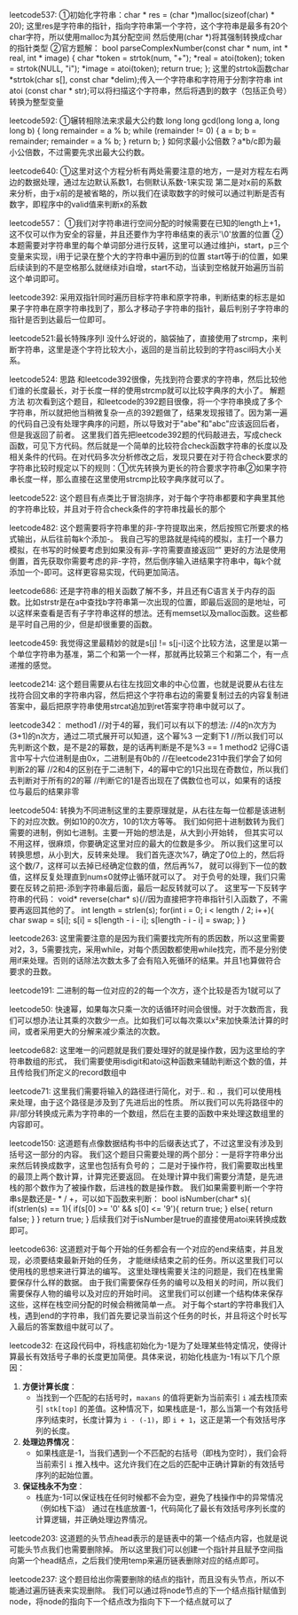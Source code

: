 leetcode537:
①初始化字符串：char * res = (char *)malloc(sizeof(char) * 20);
这里res是字符串的指针，指向字符串第一个字符，这个字符串是最多有20个char字符，所以使用malloc为其分配空间
然后使用(char *)将其强制转换成char的指针类型
②官方题解：
bool parseComplexNumber(const char * num, int * real, int * image) {
    char *token = strtok(num, "+");
    *real = atoi(token);
    token = strtok(NULL, "i");
    *image = atoi(token);
    return true;
};
这里的strtok函数char *strtok(char s[], const char *delim);传入一个字符串和字符用于分割字符串
int atoi (const char * str);可以将扫描这个字符串，然后将遇到的数字（包括正负号）转换为整型变量

leetcode592:
①辗转相除法来求最大公约数
long long gcd(long long a, long long b) {
    long remainder = a % b;
    while (remainder != 0) {
        a = b;
        b = remainder;
        remainder = a % b;
    }
    return b;
}
如何求最小公倍数？a*b/c即为最小公倍数，不过需要先求出最大公约数。

leetcode640:
①这里对这个方程分析有两处需要注意的地方，一是对方程左右两边的数据处理，通过左边默认系数1，右侧默认系数-1来实现
第二是对x前的系数来分析，由于x前的是被省略的，所以我们在读取数字的时候可以通过判断是否有数字，即程序中的valid值来判断x的系数

leetcode557：
①我们对字符串进行空间分配的时候需要在已知的length上+1，这不仅可以作为安全的容量，并且还要作为字符串结束的表示'\0'放置的位置
②本题需要对字符串里的每个单词部分进行反转，这里可以通过维护i，start，p三个变量来实现，i用于记录在整个大的字符串中遍历到的位置
start等于i的位置，如果后续读到的不是空格那么就继续对i自增，start不动，当读到空格就开始遍历当前这个单词即可。

leetcode392:
采用双指针同时遍历目标字符串和原字符串，判断结束的标志是如果子字符串在原字符串找到了，那么才移动子字符串的指针，最后判别子字符串的指针是否到达最后一位即可。

leetcode521:最长特殊序列Ⅰ
没什么好说的，脑袋抽了，直接使用了strcmp，来判断字符串，这里是逐个字符比较大小，返回的是当前比较到的字符ascil码大小关系。

leetcode524:
思路
和leetcode392很像，先找到符合要求的字符串，然后比较他们谁的长度最长，对于长度一样的使用strcmp就可以比较字典序的大小了。
解题方法
初次看到这个题目，和leetcode的392题目很像，将一个字符串换成了多个字符串，所以就把他当稍微复杂一点的392题做了，结果发现报错了。因为第一遍的代码自己没有处理字典序的问题，所以导致对于"abe"和"abc"应该返回后者，但是我返回了前者。
这里我们首先把leetcode392题的代码敲进去，写成check函数，可见下方代码。然后就是一个简单的比较符合check函数字符串的长度以及相关条件的代码。在对代码多次分析修改之后，发现只要在对于符合check要求的字符串比较时规定以下的规则：①优先转换为更长的符合要求字符串②如果字符串长度一样，那么直接在这里使用strcmp比较字典序就可以了。


leetcode522:
这个题目有点类比于冒泡排序，对于每个字符串都要和字典里其他的字符串比较，并且对于符合check条件的字符串找最长的那个


leetcode482:
这个题需要将字符串里的非-字符提取出来，然后按照它所要求的格式输出，从后往前每k个添加-。
我自己写的思路就是纯纯的模拟，主打一个暴力模拟，在书写的时候要考虑到如果没有非-字符需要直接返回“”
更好的方法是使用倒置，首先获取你需要考虑的非-字符，然后倒序输入进结果字符串中，每k个就添加一个-即可。这样更容易实现，代码更加简洁。


leetcode686:
还是字符串的相关函数了解不多，并且还有C语言关于内存的函数。比如strstr是在a中查找b字符串第一次出现的位置，即最后返回的是地址，可以这样来查看是否有子字符串这样的想法。还有memset以及malloc函数。这些都是平时自己用的少，但是却很重要的函数。

leetcode459:
我觉得这里最精妙的就是s[j] != s[j-i]这个比较方法，这里是以第一个单位字符串为基准，第二个和第一个一样，那就再比较第三个和第二个，有一点递推的感觉。


leetcode214:
这个题目需要从右往左找回文串的中心位置，也就是说要从右往左找符合回文串的字符串内容，然后把这个字符串右边的需要复制过去的内容复制进答案中，最后把原字符串使用strcat追加到ret答案字符串中就可以了。


leetcode342：
method1
//对于4的幂，我们可以有以下的想法:
//4的n次方为(3+1)的n次方，通过二项式展开可以知道，这个幂%3 一定剩下1
//所以我们可以先判断这个数，是不是2的幂数，是的话再判断是不是%3 == 1
method2  记得C语言中写十六位进制是由0x，二进制是有0b的
//在leetcode231中我们学会了如何判断2的幂
//2和4的区别在于二进制下，4的幂中它的1只出现在奇数位，所以我们去判断对于所有的2的幂
//判断它的1是否出现在了偶数位也可以，如果有的话按位与最后的结果非零

leetcode504:
转换为不同进制这里的主要原理就是，从右往左每一位都是该进制下的对应次数。例如10的0次方，10的1次方等等。
我们如何把十进制数转为我们需要的进制，例如七进制。主要一开始的想法是，从大到小开始转，
但其实可以不用这样，很麻烦，你要确定这里对应的最大的位数是多少。
所以我们这里可以转换思想，从小到大，反转来处理。
我们首先逐次%7，确定了0位上的，然后将这个数/7，这样可以去掉已经确定位数的值，然后再%7，
就可以得到下一位的数值，这样反复处理直到num≤0就停止循环就可以了。
对于负号的处理，我们只需要在反转之前把-添到字符串最后面，最后一起反转就可以了。
这里写一下反转字符串的代码：
void* reverse(char* s){//因为直接把字符串指针引入函数了，不需要再返回其他的了。
    int length = strlen(s);
    for(int i = 0; i < length / 2; i++){
        char swap = s[i];
        s[i] = s[length - i - i];
        s[length - i - i] = swap;
    }
}

leetcode263:
这里需要注意的是因为我们需要找完所有的质因数，所以这里需要对2，3，5需要找完，采用while，对每个质因数都使用while找完，而不是分别使用if来处理。否则的话除法次数太多了会有陷入死循环的结果。并且1也算做符合要求的丑数。

leetcode191:
二进制的每一位对应的2的每一个次方，逐个比较是否为1就可以了

leetcode50:
快速幂，如果每次只乘一次的话循环时间会很慢。对于次数而言，我们可以想办法让其乘的次数少一点。比如我们可以每次乘以x²来加快乘法计算的时间，或者采用更大的分解来减少乘法的次数。


leetcode682:
这里唯一的问题就是我们要处理好的就是操作数，因为这里给的字符串数组的形式，
我们需要使用isdigit和atoi这种函数来辅助判断这个数的值，并且传给我们所定义的record数组中

leetcode71:
这里我们需要将输入的路径进行简化，对于.. 和 .，我们可以使用栈来处理，由于这个路径是涉及到了先进后出的性质。
所以我们可以先将路径中的非/部分转换成元素为字符串的一个数组，然后在主要的函数中来处理这数组里的内容即可。


leetcode150:
这道题有点像数据结构书中的后缀表达式了，不过这里没有涉及到括号这一部分的内容。
我们这个题目只需要处理的两个部分：一是将字符串分出来然后转换成数字，这里也包括有负号的；
二是对于操作符，我们需要取出栈里的最顶上两个数计算，计算完还要返回。
在处理计算中我们需要分清楚，是先进栈的那个数作为了被操作数，后进栈的数是操作数。
我们如果需要判断一个字符串s是数还是- * / +，可以如下函数来判断：
bool isNumber(char* s){
    if(strlen(s) == 1){
        if(s[0] >= '0' && s[0] <= '9'){
            return true;
        }
        else{
            return false;
        }
    }
    return true;
}
后续我们对于isNumber是true的直接使用atoi来转换成数即可。

leetcode636:
这道题对于每个开始的任务都会有一个对应的end来结束，并且发现，必须要结束最新开始的任务，
才能继续结束之前的任务。所以这里我们可以使用栈的思想来进行算法的编写。
这里处理栈需要关注的问题是，我们在栈里需要保存什么样的数据。
由于我们需要保存任务的编号以及相关的时间，所以我们需要保存人物的编号以及对应的开始时间。
这里我们可以创建一个结构体来保存这些，这样在栈空间分配的时候会稍微简单一点。
对于每个start的字符串我们入栈，遇到end的字符串，我们首先要记录当前这个任务的时长，并且将这个时长写入最后的答案数组中就可以了。


leetcode32:
在这段代码中，将栈底初始化为-1是为了处理某些特定情况，使得计算最长有效括号子串的长度更加简便。具体来说，初始化栈底为-1有以下几个原因：
1. **方便计算长度**：
    - 当找到一个匹配的右括号时，`maxans` 的值将更新为当前索引 `i` 减去栈顶索引 `stk[top]` 的差值。这种情况下，如果栈底是-1，那么当第一个有效括号序列结束时，长度计算为 `i - (-1)`，即 `i + 1`，这正是第一个有效括号序列的长度。
2. **处理边界情况**：
    - 如果栈底是-1，当我们遇到一个不匹配的右括号（即栈为空时），我们会将当前索引 `i` 推入栈中。这允许我们在之后的匹配中正确计算新的有效括号序列的起始位置。
3. **保证栈永不为空**：
    - 栈底为-1可以保证栈在任何时候都不会为空，避免了栈操作中的异常情况（例如栈下溢）
通过在栈底放置-1，代码简化了最长有效括号序列长度的计算逻辑，并正确处理边界情况。


leetcode203:
这道题的头节点head表示的是链表中的第一个结点内容，也就是说可能头节点我们也需要删除掉。
所以这里我们可以创建一个指针并且赋予空间指向第一个head结点，之后我们使用temp来遍历链表删除对应的结点即可。


leetcode237:
这个题目给出你需要删除的结点的指针，而且没有头节点，所以不能通过遍历链表来实现删除。
我们可以通过将node节点的下一个结点指针赋值到node，将node的指向下一个结点改为指向下下一个结点就可以了